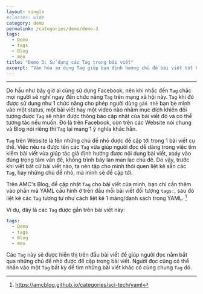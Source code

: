 ```yaml
---
layout: single
#classes: wide
category: demo
permalink: /categories/demo/demo-3
tags:
  - Demo 
  - tags
  - Blog
  - mẹo 
title: "Demo 3: Sử dụng các Tag trong bài viết"
excerpt: "Văn hóa sử dụng Tag giúp bạn định hướng chủ đề bài viết tốt hơn." 
---
```

---
Do hầu như bây giờ ai cũng sử dụng Facebook, nên khi nhắc đến `Tag` chắc mọi người sẽ nghĩ ngay đến chức năng `Tag` trên mạng xã hội này. `Tag` khi đó được sử dụng như 1 chức năng cho phép người dùng `gắn thẻ` bạn bè mình vào một status, một bài viết hay một video nào nhằm mục đích khiến đối tượng được `Tag` sẽ nhận được thông báo cập nhật của bài viết đó và có thể tương tác nếu muốn. Đó là trên Facebook, còn trên các Website nói chung và Blog nói riêng thì `Tag` lại mang 1 ý nghĩa khác hẳn.

`Tag` trên Website là tên những chủ đề nhỏ được đề cập tới trong 1 bài viết cụ thể. Việc nêu ra được tên các `Tag` vừa giúp người đọc dễ dàng trong việc tìm kiếm bài viết vừa giúp tác giả định hướng được nội dung bài viết, xoáy vào đúng trọng tâm vấn đề, không trình bày lan man lạc chủ đề. Do vậy, trước khi viết bất cứ bài viết nào, ta nên tập cho mình thói quen liệt kê sẵn các `Tag`, hay những chủ đề nhỏ, mà mình sẽ đề cập tới.

Trên AMC's Blog, để cập nhật `Tag` cho bài viết của mình, bạn chỉ cần thêm vào phần mã YAML cấu hình ở trên đầu mỗi bài viết đối tượng `tags:`, sau đó liệt kê các `Tag` tương tự như cách liệt kê 1 mảng/danh sách trong YAML. [^1]

[^1]:<https://amcblog.github.io/categories/sci-tech/yaml>

Ví dụ, đây là các `Tag` được gắn trên bài viết này:

```yaml
tags:
  - Demo 
  - tags
  - Blog
  - mẹo 
```

Các `Tag` này sẽ được hiển thị trên đầu bài viết để giúp người đọc nắm bắt qua những chủ đề nhỏ được đề cập trong bài viết. Người đọc cũng có thể nhấn vào một `Tag` bất kỳ để tìm những bài viết khác có cùng chung `Tag` đó.
